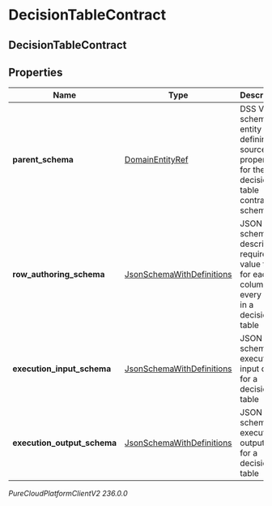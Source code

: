 # DecisionTableContract

## DecisionTableContract

## Properties

|Name | Type | Description | Notes|
|------------ | ------------- | ------------- | -------------|
| **parent_schema** | [DomainEntityRef](DomainEntityRef) | DSS V1 schema entity defining source properties for the decision table contract schemas | [optional] |
| **row_authoring_schema** | [JsonSchemaWithDefinitions](JsonSchemaWithDefinitions) | JSON schema describing required value types for each column in every row in a decision table | [optional] |
| **execution_input_schema** | [JsonSchemaWithDefinitions](JsonSchemaWithDefinitions) | JSON schema for execution input data for a decision table | [optional] |
| **execution_output_schema** | [JsonSchemaWithDefinitions](JsonSchemaWithDefinitions) | JSON schema for execution output data for a decision table | [optional] |



_PureCloudPlatformClientV2 236.0.0_
